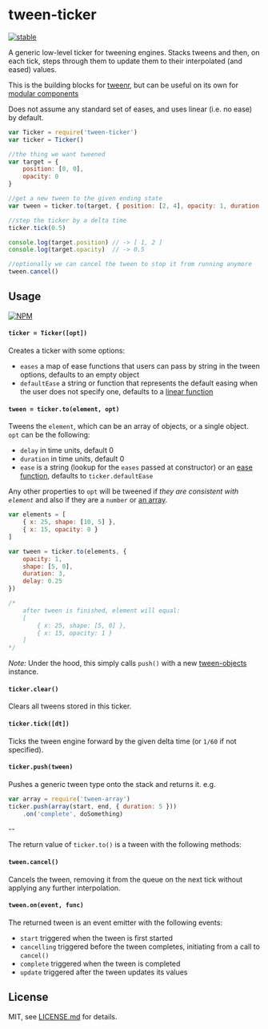 # tween-ticker

[![stable](http://badges.github.io/stability-badges/dist/stable.svg)](http://github.com/badges/stability-badges)

A generic low-level ticker for tweening engines. Stacks tweens and then, on each tick, steps through them to update them to their interpolated (and eased) values. 

This is the building blocks for [tweenr](https://www.npmjs.org/package/tweenr), but can be useful on its own for [modular components](https://github.com/mattdesl/tweenr/tree/master/test/fancy-box/index.js)

Does not assume any standard set of eases, and uses linear (i.e. no ease) by default.

```js
var Ticker = require('tween-ticker')
var ticker = Ticker()

//the thing we want tweened
var target = {
    position: [0, 0],
    opacity: 0
}

//get a new tween to the given ending state
var tween = ticker.to(target, { position: [2, 4], opacity: 1, duration: 1 })

//step the ticker by a delta time
ticker.tick(0.5)

console.log(target.position) // -> [ 1, 2 ]
console.log(target.opacity)  // -> 0.5

//optionally we can cancel the tween to stop it from running anymore
tween.cancel()
```

## Usage

[![NPM](https://nodei.co/npm/tween-ticker.png)](https://nodei.co/npm/tween-ticker/)

#### `ticker = Ticker([opt])`

Creates a ticker with some options:

- `eases` a map of ease functions that users can pass by string in the tween options, defaults to an empty object
- `defaultEase` a string or function that represents the default easing when the user does not specify one, defaults to a [linear function](https://github.com/mattdesl/eases/blob/master/linear.js)

#### `tween = ticker.to(element, opt)`

Tweens the `element`, which can be an array of objects, or a single object. `opt` can be the following:

- `delay` in time units, default 0
- `duration` in time units, default 0
- `ease` is a string (lookup for the `eases` passed at constructor) or an [ease function](https://www.npmjs.org/package/eases), defaults to `ticker.defaultEase`

Any other properties to `opt` will be tweened if *they are consistent with `element`* and also if they are a `number` or [an array](https://www.npmjs.org/package/an-array).

```js
var elements = [
    { x: 25, shape: [10, 5] },
    { x: 15, opacity: 0 }
]

var tween = ticker.to(elements, { 
    opacity: 1,
    shape: [5, 0],
    duration: 3,
    delay: 0.25
})

/*
    after tween is finished, element will equal:
    [
        { x: 25, shape: [5, 0] },
        { x: 15, opacity: 1 }
    ]
*/
```

*Note:* Under the hood, this simply calls `push()` with a new [tween-objects](https://www.npmjs.org/package/tween-objects) instance.

#### `ticker.clear()`

Clears all tweens stored in this ticker.

#### `ticker.tick([dt])`

Ticks the tween engine forward by the given delta time (or `1/60` if not specified). 

#### `ticker.push(tween)`

Pushes a generic tween type onto the stack and returns it. e.g.

```js
var array = require('tween-array')
ticker.push(array(start, end, { duration: 5 }))
    .on('complete', doSomething)
```

--

The return value of `ticker.to()` is a tween with the following methods:

#### `tween.cancel()`

Cancels the tween, removing it from the queue on the next tick without applying any further interpolation. 

#### `tween.on(event, func)`

The returned tween is an event emitter with the following events:

- `start` triggered when the tween is first started
- `cancelling` triggered before the tween completes, initiating from a call to `cancel()`
- `complete` triggered when the tween is completed
- `update` triggered after the tween updates its values

## License

MIT, see [LICENSE.md](http://github.com/mattdesl/tween-ticker/blob/master/LICENSE.md) for details.
